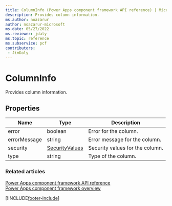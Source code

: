 ```yaml
---
title: ColumnInfo (Power Apps component framework API reference) | Microsoft Docs
description: Provides column information.
ms.author: noazarur
author: noazarur-microsoft
ms.date: 05/27/2022
ms.reviewer: jdaly
ms.topic: reference
ms.subservice: pcf
contributors:
 - JimDaly
---
```


# ColumnInfo

Provides column information.

## Properties

| Name         | Type                                  | Description                     |
| ------------ | ------------------------------------- | ------------------------------- |
| error        | boolean                               | Error for the column.           |
| errorMessage | string                                | Error message for the column.   |
| security     | [SecurityValues](./securityvalues.md) | Security values for the column. |
| type         | string                                | Type of the column.             |

### Related articles

[Power Apps component framework API reference](../reference/index.md)<br/>
[Power Apps component framework overview](../overview.md)

[!INCLUDE[footer-include](../../../includes/footer-banner.md)]
